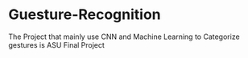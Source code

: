 # Guesture-Recognition
The Project that mainly use CNN and Machine Learning to Categorize gestures is ASU Final Project
